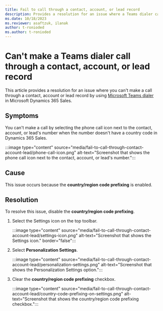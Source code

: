 ```yaml
---
title: Fail to call through a contact, account, or lead record
description: Provides a resolution for an issue where a Teams dialer call fails when you make the call by using a contact, account, or lead record in Microsoft Dynamics 365 Sales.
ms.date: 10/18/2023
ms.reviewer: asaftzuk, ilanak
author: t-ronioded
ms.author: t-ronioded
---
```

# Can't make a Teams dialer call through a contact, account, or lead record

This article provides a resolution for an issue where you can't make a call through a contact, account or lead record by using [Microsoft Teams dialer](/dynamics365/sales/configure-microsoft-teams-dialer) in Microsoft Dynamics 365 Sales.

## Symptoms

You can't make a call by selecting the phone call icon next to the contact, account, or lead's number when the number doesn't have a country code in Dynamics 365 Sales.

:::image type="content" source="media/fail-to-call-through-contact-account-lead/phone-call-icon.png" alt-text="Screenshot that shows the phone call icon next to the contact, account, or lead's number.":::

## Cause

This issue occurs because the **country/region code prefixing** is enabled.

## Resolution

To resolve this issue, disable the **country/region code prefixing**.

1. Select the Settings icon on the top toolbar.
  
   :::image type="content" source="media/fail-to-call-through-contact-account-lead/settings-icon.png" alt-text="Screenshot that shows the Settings icon." border="false":::

2. Select **Personalization Settings**.

   :::image type="content" source="media/fail-to-call-through-contact-account-lead/personalization-settings.png" alt-text="Screenshot that shows the Personalization Settings option.":::

3. Clear the **country/region code prefixing** checkbox.

   :::image type="content" source="media/fail-to-call-through-contact-account-lead/country-code-prefixing-on-settings.png" alt-text="Screenshot that shows the country/region code prefixing checkbox.":::
